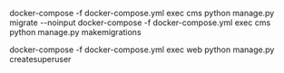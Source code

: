 docker-compose -f docker-compose.yml exec cms python manage.py migrate --noinput
docker-compose -f docker-compose.yml exec cms python manage.py makemigrations


docker-compose -f docker-compose.yml exec web python manage.py createsuperuser